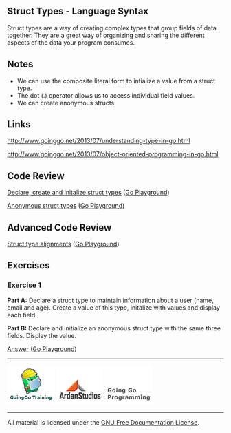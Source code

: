 ## Struct Types - Language Syntax

Struct types are a way of creating complex types that group fields of data together. They are a great way of organizing and sharing the different aspects of the data your program consumes.

## Notes

* We can use the composite literal form to intialize a value from a struct type.
* The dot (.) operator allows us to access individual field values.
* We can create anonymous structs.

## Links

http://www.goinggo.net/2013/07/understanding-type-in-go.html

http://www.goinggo.net/2013/07/object-oriented-programming-in-go.html

## Code Review

[Declare, create and initalize struct types](example1/example1.go) ([Go Playground](http://play.golang.org/p/Sl-vYp7pp_))

[Anonymous struct types](example2/example2.go) ([Go Playground](http://play.golang.org/p/N2DjPVAWLJ))

## Advanced Code Review

[Struct type alignments](advanced/example2/example2.go) ([Go Playground](http://play.golang.org/p/ZuB82kgz2K))

## Exercises

### Exercise 1

**Part A:** Declare a struct type to maintain information about a user (name, email and age). Create a value of this type, initalize with values and display each field.

**Part B:** Declare and initialize an anonymous struct type with the same three fields. Display the value.

[Answer](exercises/exercise1/exercise1.go) ([Go Playground](http://play.golang.org/p/-SBwG9FnfJ))

___
[![GoingGo Training](../../00-slides/images/ggt_logo.png)](http://www.goinggotraining.net)
[![Ardan Studios](../../00-slides/images/ardan_logo.png)](http://www.ardanstudios.com)
[![GoingGo Blog](../../00-slides/images/ggb_logo.png)](http://www.goinggo.net)
___
All material is licensed under the [GNU Free Documentation License](https://github.com/ArdanStudios/gotraining/blob/master/LICENSE).